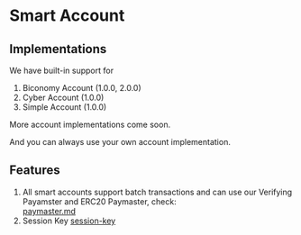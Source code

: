 # Smart Account

## Implementations

We have built-in support for

1. Biconomy Account (1.0.0, 2.0.0)
2. Cyber Account (1.0.0)
3. Simple Account (1.0.0)

More account implementations come soon.

And you can always use your own account implementation.

## Features

1. All smart accounts support batch transactions and can use our Verifying Payamster and ERC20 Paymaster, check:\
   [paymaster.md](../paymaster.md "mention")
2. Session Key [session-key](session-key/ "mention")
